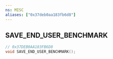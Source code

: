 ```yaml
---
ns: MISC
aliases: ["0x37deb0aa183fb6d8"]
---
```

## SAVE_END_USER_BENCHMARK

```c
// 0x37DEB0AA183FB6D8
void SAVE_END_USER_BENCHMARK();
```
